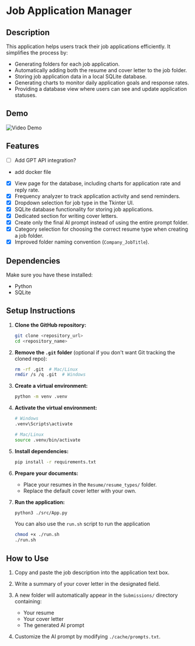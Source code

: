 # Job Application Manager

## Description

This application helps users track their job applications efficiently. It simplifies the process by:

- Generating folders for each job application.
- Automatically adding both the resume and cover letter to the job folder.
- Storing job application data in a local SQLite database.
- Generating charts to monitor daily application goals and response rates.
- Providing a database view where users can see and update application statuses.

## Demo

![Video Demo](#)

## Features

- [ ] Add GPT API integration?
- add docker file
- [x] View page for the database, including charts for application rate and reply rate.
- [x] Frequency analyzer to track application activity and send reminders.
- [x] Dropdown selection for job type in the Tkinter UI.
- [x] SQLite database functionality for storing job applications.
- [x] Dedicated section for writing cover letters.
- [x] Create only the final AI prompt instead of using the entire prompt folder.
- [x] Category selection for choosing the correct resume type when creating a job folder.
- [x] Improved folder naming convention (`Company_JobTitle`).

## Dependencies

Make sure you have these installed:

- Python
- SQLite

## Setup Instructions

1. **Clone the GitHub repository:**

   ```bash
   git clone <repository_url>
   cd <repository_name>
   ```

2. **Remove the `.git` folder** (optional if you don't want Git tracking the cloned repo):

   ```bash
   rm -rf .git  # Mac/Linux
   rmdir /s /q .git  # Windows
   ```

3. **Create a virtual environment:**

   ```bash
   python -m venv .venv
   ```

4. **Activate the virtual environment:**

   ```bash
   # Windows
   .venv\Scripts\activate

   # Mac/Linux
   source .venv/bin/activate
   ```

5. **Install dependencies:**

   ```bash
   pip install -r requirements.txt
   ```

6. **Prepare your documents:**

   - Place your resumes in the `Resume/resume_types/` folder.
   - Replace the default cover letter with your own.

7. **Run the application:**

   ```bash
   python3 ./src/App.py
   ```

   You can also use the `run.sh` script to run the application

   ```bash
   chmod +x ./run.sh
   ./run.sh
   ```

## How to Use

1. Copy and paste the job description into the application text box.
2. Write a summary of your cover letter in the designated field.
3. A new folder will automatically appear in the `Submissions/` directory containing:

   - Your resume
   - Your cover letter
   - The generated AI prompt

4. Customize the AI prompt by modifying `./cache/prompts.txt`.
